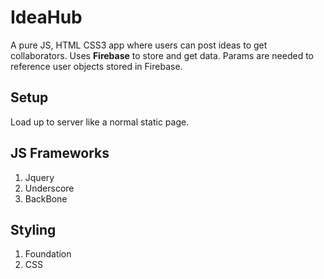 # IdeaHub
A pure JS, HTML CSS3 app where users can post ideas to get collaborators. Uses **Firebase** to store and get data. Params are needed to reference user objects stored in Firebase.

## Setup
Load up to server like a normal static page.

## JS Frameworks
1. Jquery
2. Underscore
3. BackBone

## Styling

1. Foundation
2. CSS